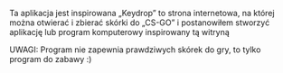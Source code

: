 Ta aplikacja jest inspirowana „Keydrop” to strona internetowa, na której można otwierać i zbierać skórki do „CS-GO” i postanowiłem stworzyć aplikację lub program komputerowy inspirowany tą witryną

UWAGI: Program nie zapewnia prawdziwych skórek do gry, to tylko program do zabawy :)
